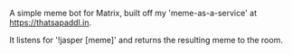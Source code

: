 A simple meme bot for Matrix, built off my 'meme-as-a-service' at https://thatsapaddl.in.

It listens for '!jasper [meme]' and returns the resulting meme to the room.
